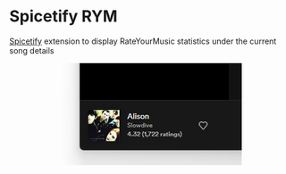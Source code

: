 # Spicetify RYM

[Spicetify](https://github.com/spicetify/spicetify-cli) extension to display RateYourMusic statistics under the current song details

<p align="center">
  <img alt="preview" src="./assets/preview.png">
</p>
